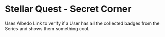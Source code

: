 # Stellar Quest - Secret Corner

Uses Albedo Link to verify if a User has all the collected badges from the Series and shows them something cool.



